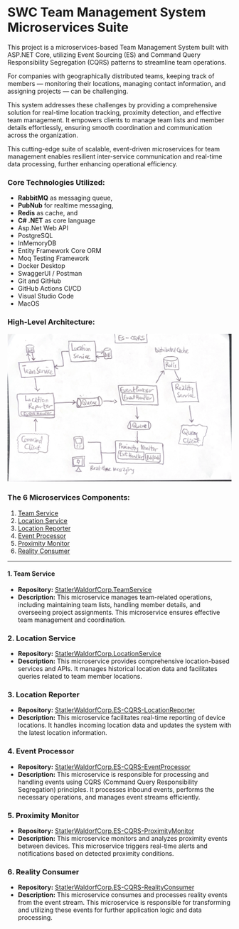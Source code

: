 # SWC Team Management System Microservices Suite

This project is a microservices-based Team Management System built with ASP.NET Core, utilizing Event Sourcing (ES) and Command Query Responsibility Segregation (CQRS) patterns to streamline team operations.

For companies with geographically distributed teams, keeping track of members — monitoring their locations, managing contact information, and assigning projects — can be challenging. 

This system addresses these challenges by providing a comprehensive solution for real-time location tracking, proximity detection, and effective team management. It empowers clients to manage team lists and member details effortlessly, ensuring smooth coordination and communication across the organization.


This cutting-edge suite of scalable, event-driven microservices for team management enables resilient inter-service communication and real-time data processing, further enhancing operational efficiency.

### Core Technologies Utilized:
- **RabbitMQ** as messaging queue, 
- **PubNub** for realtime messaging, 
- **Redis** as cache, and 
- **C# .NET** as core language
- Asp.Net Web API
- PostgreSQL
- InMemoryDB 
- Entity Framework Core ORM
- Moq Testing Framework
- Docker Desktop
- SwaggerUI / Postman
- Git and GitHub 
- GitHub Actions CI/CD
- Visual Studio Code
- MacOS


### High-Level Architecture:

![Architecture](./project-architecture.png)



### The 6 Microservices Components:

1. [Team Service](https://github.com/pkErbynn/StatlerWaldorfCorp.TeamService)
2. [Location Service](https://github.com/pkErbynn/StatlerWaldorfCorp.LocationService)
3. [Location Reporter](https://github.com/pkErbynn/StatlerWaldorfCorp.ES-CQRS-LocationReporter)
4. [Event Processor](https://github.com/pkErbynn/StatlerWaldorfCorp.ES-CQRS-EventProcessor)
5. [Proximity Monitor](https://github.com/pkErbynn/StatlerWaldorfCorp.ES-CQRS-ProximityMonitor)
6. [Reality Consumer](https://github.com/pkErbynn/StatlerWaldorfCorp.ES-CQRS-RealityConsumer)

---

#### 1. Team Service
- **Repository:** [StatlerWaldorfCorp.TeamService](https://github.com/pkErbynn/StatlerWaldorfCorp.TeamService)
- **Description:** This microservice manages team-related operations, including maintaining team lists, handling member details, and overseeing project assignments. This microservice ensures effective team management and coordination.

### 2. Location Service
- **Repository:** [StatlerWaldorfCorp.LocationService](https://github.com/pkErbynn/StatlerWaldorfCorp.LocationService)
- **Description:** This microservice provides comprehensive location-based services and APIs. It manages historical location data and facilitates queries related to team member locations.

### 3. Location Reporter
- **Repository:** [StatlerWaldorfCorp.ES-CQRS-LocationReporter](https://github.com/pkErbynn/StatlerWaldorfCorp.ES-CQRS-LocationReporter)
- **Description:** This microservice facilitates real-time reporting of device locations. It handles incoming location data and updates the system with the latest location information.

### 4. Event Processor
- **Repository:** [StatlerWaldorfCorp.ES-CQRS-EventProcessor](https://github.com/pkErbynn/StatlerWaldorfCorp.ES-CQRS-EventProcessor)
- **Description:** This microservice is responsible for processing and handling events using CQRS (Command Query Responsibility Segregation) principles. It processes inbound events, performs the necessary operations, and manages event streams efficiently.

### 5. Proximity Monitor
- **Repository:** [StatlerWaldorfCorp.ES-CQRS-ProximityMonitor](https://github.com/pkErbynn/StatlerWaldorfCorp.ES-CQRS-ProximityMonitor)
- **Description:** This microservice monitors and analyzes proximity events between devices. This microservice triggers real-time alerts and notifications based on detected proximity conditions.

### 6. Reality Consumer
- **Repository:** [StatlerWaldorfCorp.ES-CQRS-RealityConsumer](https://github.com/pkErbynn/StatlerWaldorfCorp.ES-CQRS-RealityConsumer)
- **Description:** This microservice consumes and processes reality events from the event stream. This microservice is responsible for transforming and utilizing these events for further application logic and data processing.

